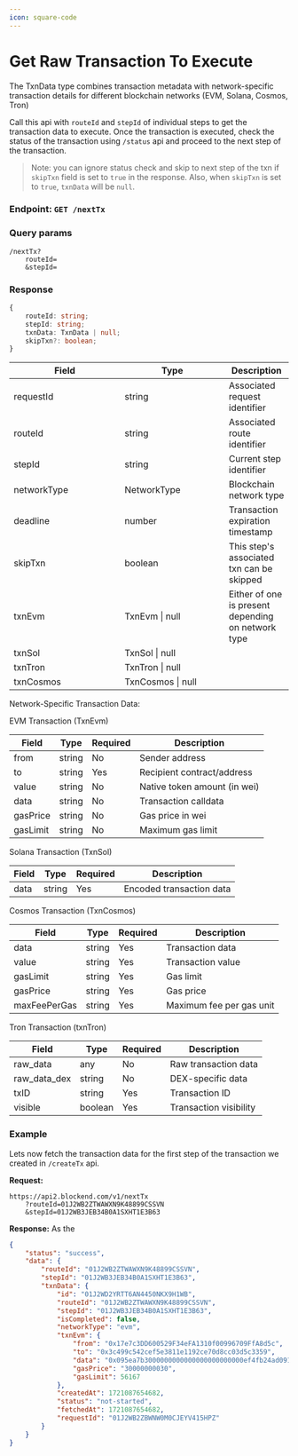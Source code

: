 ```yaml
---
icon: square-code
---
```


# Get Raw Transaction To Execute

The TxnData type combines transaction metadata with network-specific transaction details for different blockchain networks (EVM, Solana, Cosmos, Tron)

Call this api with `routeId` and `stepId` of individual steps to get the transaction data to execute. Once the transaction is executed, check the status of the transaction using `/status` api and proceed to the next step of the transaction.

> Note: you can ignore status check and skip to next step of the txn if `skipTxn` field is set to `true` in the response. Also, when `skipTxn` is set to `true`, `txnData` will be `null`.

### Endpoint: `GET /nextTx`&#x20;

### Query params

```
/nextTx?
    routeId=
    &stepId=
```

### Response

```typescript
{
    routeId: string;
    stepId: string;
    txnData: TxnData | null;
    skipTxn?: boolean;
}
```

<table><thead><tr><th width="184">Field</th><th width="172">Type</th><th>Description</th></tr></thead><tbody><tr><td>requestId</td><td>string</td><td>Associated request identifier</td></tr><tr><td>routeId</td><td>string</td><td>Associated route identifier</td></tr><tr><td>stepId</td><td>string</td><td>Current step identifier</td></tr><tr><td>networkType</td><td>NetworkType</td><td>Blockchain network type</td></tr><tr><td>deadline</td><td>number</td><td>Transaction expiration timestamp</td></tr><tr><td>skipTxn</td><td>boolean</td><td>This step's associated txn can be skipped</td></tr><tr><td>txnEvm</td><td>TxnEvm | null</td><td>Either of one is present depending on network type</td></tr><tr><td>txnSol</td><td>TxnSol | null</td><td></td></tr><tr><td>txnTron</td><td>TxnTron | null</td><td></td></tr><tr><td>txnCosmos</td><td>TxnCosmos | null</td><td></td></tr></tbody></table>

Network-Specific Transaction Data:

EVM Transaction (TxnEvm)

| Field    | Type   | Required | Description                  |
| -------- | ------ | -------- | ---------------------------- |
| from     | string | No       | Sender address               |
| to       | string | Yes      | Recipient contract/address   |
| value    | string | No       | Native token amount (in wei) |
| data     | string | No       | Transaction calldata         |
| gasPrice | string | No       | Gas price in wei             |
| gasLimit | string | No       | Maximum gas limit            |

Solana Transaction (TxnSol)

| Field | Type   | Required | Description              |
| ----- | ------ | -------- | ------------------------ |
| data  | string | Yes      | Encoded transaction data |

Cosmos Transaction (TxnCosmos)

| Field        | Type   | Required | Description              |
| ------------ | ------ | -------- | ------------------------ |
| data         | string | Yes      | Transaction data         |
| value        | string | Yes      | Transaction value        |
| gasLimit     | string | Yes      | Gas limit                |
| gasPrice     | string | Yes      | Gas price                |
| maxFeePerGas | string | Yes      | Maximum fee per gas unit |

Tron Transaction (txnTron)

| Field          | Type    | Required | Description            |
| -------------- | ------- | -------- | ---------------------- |
| raw\_data      | any     | No       | Raw transaction data   |
| raw\_data\_dex | string  | No       | DEX-specific data      |
| txID           | string  | Yes      | Transaction ID         |
| visible        | boolean | Yes      | Transaction visibility |

### Example <a href="#example" id="example"></a>

Lets now fetch the transaction data for the first step of the transaction we created in `/createTx` api.

**Request:**

```
https://api2.blockend.com/v1/nextTx
    ?routeId=01J2WB2ZTWAWXN9K48899CSSVN
    &stepId=01J2WB3JEB34B0A1SXHT1E3B63
```

**Response:** As the

```json
{
    "status": "success",
    "data": {
        "routeId": "01J2WB2ZTWAWXN9K48899CSSVN",
        "stepId": "01J2WB3JEB34B0A1SXHT1E3B63",
        "txnData": {
            "id": "01J2WD2YRTT6AN4450NKX9H1WB",
            "routeId": "01J2WB2ZTWAWXN9K48899CSSVN",
            "stepId": "01J2WB3JEB34B0A1SXHT1E3B63",
            "isCompleted": false,
            "networkType": "evm",
            "txnEvm": {
                "from": "0x17e7c3DD600529F34eFA1310f00996709FfA8d5c",
                "to": "0x3c499c542cef5e3811e1192ce70d8cc03d5c3359",
                "data": "0x095ea7b3000000000000000000000000ef4fb24ad0916217251f553c0596f8edc630eb66ffffffffffffffffffffffffffffffffffffffffffffffffffffffffffffffff",
                "gasPrice": "30000000030",
                "gasLimit": 56167
            },
            "createdAt": 1721087654682,
            "status": "not-started",
            "fetchedAt": 1721087654682,
            "requestId": "01J2WB2ZBWNW0M0CJEYV415HPZ"
        }
    }
}
```

